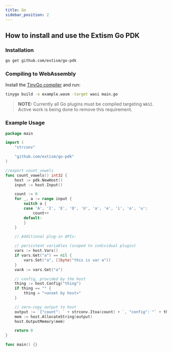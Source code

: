 ```yaml
---
title: Go
sidebar_position: 2
---
```


## How to install and use the Extism Go PDK

### Installation

```sh
go get github.com/extism/go-pdk
```

### Compiling to WebAssembly

Install the [TinyGo compiler](https://tinygo.org/getting-started/install/) and run:

```sh
tinygo build -o example.wasm -target wasi main.go
```

> **NOTE:** Currently all Go plugins must be compiled targeting `WASI`. Active work is being done to 
remove this requirement.

### Example Usage
```go title=main.go
package main

import (
	"strconv"

	"github.com/extism/go-pdk"
)

//export count_vowels
func count_vowels() int32 {
	host := pdk.NewHost()
	input := host.Input()

	count := 0
	for _, a := range input {
		switch a {
		case 'A', 'I', 'E', 'O', 'U', 'a', 'e', 'i', 'o', 'u':
			count++
		default:
		}
	}

    // Additional plug-in APIs:

    // persistent variables (scoped to individual plugin)
	vars := host.Vars()
	if vars.Get("a") == nil {
		vars.Set("a", []byte("this is var a"))
	}
	varA := vars.Get("a")

    // config, provided by the host
	thing := host.Config("thing")
	if thing == "" {
		thing = "<unset by host>"
	}

	// zero-copy output to host
	output := `{"count": ` + strconv.Itoa(count) + `, "config": "` + thing + `", "a": "` + string(varA) + `"}`
	mem := host.AllocateString(output)
	host.OutputMemory(mem)

	return 0
}

func main() {}
```
